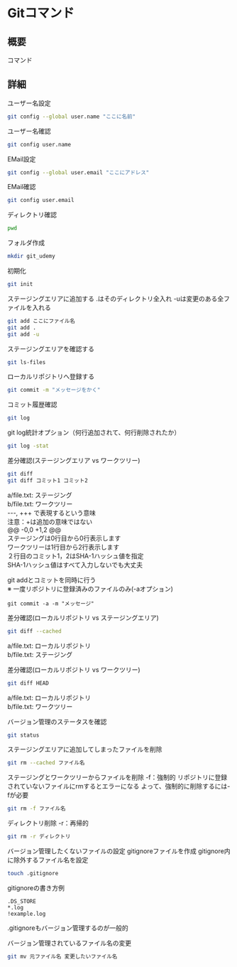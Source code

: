 # Gitコマンド
## 概要
コマンド
## 詳細

ユーザー名設定  
```bash
git config --global user.name "ここに名前"
```

ユーザー名確認
```bash
git config user.name
```

EMail設定  
```bash
git config --global user.email "ここにアドレス"
```

EMail確認
```bash
git config user.email
```


ディレクトリ確認
```bash
pwd
```

フォルダ作成
```bash
mkdir git_udemy
```

初期化
```bash
git init
```

ステージングエリアに追加する
.はそのディレクトリ全入れ
-uは変更のある全ファイルを入れる
```bash
git add ここにファイル名
git add .
git add -u
```

ステージングエリアを確認する
```bash
git ls-files
```

ローカルリポジトリへ登録する
```bash
git commit -m "メッセージをかく"
```

コミット履歴確認
```bash
git log
```

git log統計オプション（何行追加されて、何行削除されたか）
```bash
git log -stat
```

差分確認(ステージングエリア vs ワークツリー)
```bash
git diff
git diff コミット1 コミット2
```
a/file.txt: ステージング  
b/file.txt: ワークツリー  
---, +++ で表現するという意味  
注意：+は追加の意味ではない  
@@ -0,0 +1,2 @@  
ステージングは0行目から0行表示します  
ワークツリーは1行目から2行表示します  
２行目のコミット1，2はSHA-1ハッシュ値を指定  
SHA-1ハッシュ値はすべて入力しないでも大丈夫

git addとコミットを同時に行う  
※ 一度リポジトリに登録済みのファイルのみ(-aオプション)
```bssh
git commit -a -m "メッセージ"
```

差分確認(ローカルリポジトリ vs ステージングエリア)
```bash
git diff --cached
```
a/file.txt: ローカルリポジトリ  
b/file.txt: ステージング  

差分確認(ローカルリポジトリ vs ワークツリー)
```bash
git diff HEAD
```
a/file.txt: ローカルリポジトリ  
b/file.txt: ワークツリー  

バージョン管理のステータスを確認
```bash
git status
```

ステージングエリアに追加してしまったファイルを削除
```bash
git rm --cached ファイル名
```

ステージングとワークツリーからファイルを削除
-f：強制的
リポジトリに登録されていないファイルにrmするとエラーになる
よって、強制的に削除するには-fが必要
```bash
git rm -f ファイル名
```

ディレクトリ削除
-r：再帰的
```bash
git rm -r ディレクトリ
```

バージョン管理したくないファイルの設定
gitignoreファイルを作成
gitignore内に除外するファイル名を設定
```bash
touch .gitignore
```
gitignoreの書き方例
```
.DS_STORE
*.log
!example.log
```
.gitignoreもバージョン管理するのが一般的  

バージョン管理されているファイル名の変更
```bash
git mv 元ファイル名 変更したいファイル名
```